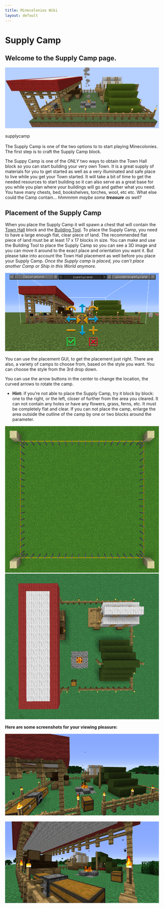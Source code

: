 ```yaml
---
title: Minecolonies Wiki
layout: default
---
```

# Supply Camp

## Welcome to the Supply Camp page. 

<p style="text-align:center;"><img src="../../assets/images/items/supplycamp.png" alt="Supply Camp"></p>


<div class="infobox box text-center">
    <recipe>supplycamp</recipe>
</div>
<br>
The Supply Camp is one of the two options to to start playing Minecolonies. The first step is to craft the Supply Camp block. 

The Suppy Camp is one of the *ONLY* two ways to obtain the Town Hall block so you can start building your very own Town. It is a great supply of materials for you to get started as well as a very illuminated and safe place to live while you get your Town started. It will take a bit of time to get the needed resources to start building so it can also serve as a great base for you while you plan where your buildings will go and gather what you need. You have many chests, bed, bookshelves, torches, wool, etc etc. What else could the Camp contain... _hhmmmm maybe some **treasure** as well?_
<br>
## Placement of the Supply Camp

When you place the Supply Camp it will spawn a chest that will contain the [Town Hall](../buildings/townhall) block and the [Building Tool](../items/buildingtool). To place the Supply Camp, you need to have a large enough flat, clear piece of land. The recommended flat piece of land must be at least 17 x 17 blocks in size. You can make and use the Building Tool to place the Supply Camp so you can see a 3D image and you can move it around to the exact place and orientation you want it. But please take into account the Town Hall placement as well before you place your Supply Camp. *Once the Supply camp is placed, you can't place another Camp or Ship in this World anymore.*

<p style="text-align:center;"><img src="../../assets/images/gui/campgui.png" alt="Supply Camp GUI">
    
You can use the placement GUI, to get the placement just right. There are also, a variety of camps to choose from, based on the style you want. You can choose the style from the 3rd drop down. 

You can use the arrow buttons in the center to change the location, the curved arrows to rotate the camp. 
    
- **Hint:** if you’re not able to place the Supply Camp, try it block by block: one to the right, or the left, closer of further from the area you cleared. It can not contain any holes or have any flowers, grass, ferns, etc. It must be completely flat and clear. If you can not place the camp, enlarge the area outside the outline of the camp by one or two blocks around the parameter. 

<p style="text-align:center;"><img src="../../assets/images/items/camp2.png" alt="Supply Camp Area">       <img src="../../assets/images/items/camp1.png" alt="Supply Camp Top"></p>

**Here are some screenshots for your viewing pleasure:**

<p style="text-align:center;"><img src="../../assets/images/items/camp4.png" alt="Supply Camp"><br><br>
<img src="../../assets/images/items/camp5.png" alt="Supply Camp"><br><br>
